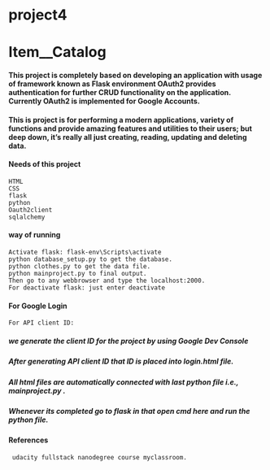 # project4
# Item__Catalog
#### This project is completely based on developing an application with usage of framework known as Flask environment OAuth2 provides authentication for further CRUD functionality on the application. Currently OAuth2 is implemented for Google Accounts.
#### This is project is for performing a modern applications, variety of functions and provide amazing features and utilities to their users; but deep down, it’s really all just creating, reading, updating and deleting data.
#### Needs of this project
    HTML
    CSS
    flask 
    python
    Oauth2client
    sqlalchemy
#### way of running
    Activate flask: flask-env\Scripts\activate
    python database_setup.py to get the database.
    python clothes.py to get the data file.
    python mainproject.py to final output. 
    Then go to any webbrowser and type the localhost:2000.
    For deactivate flask: just enter deactivate
#### For Google Login
    For API client ID:
##### we generate the client ID for the project by using Google Dev Console
##### After generating API client ID that ID is placed into login.html file.
##### All html files are automatically connected with last python file i.e., mainproject.py .
##### Whenever its completed go to flask in that open cmd here and run the python file.
#### References
     udacity fullstack nanodegree course myclassroom.
